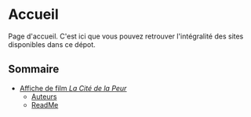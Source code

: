 # Accueil

Page d'accueil. C'est ici que vous pouvez retrouver l'intégralité des sites disponibles dans ce dépot.

## Sommaire
 * [Affiche de film <u>*La Cité de la Peur*</u>](affiche-film/index.html)
   * [Auteurs](affiche-film/Authors.md)
   * [ReadMe](affiche-film/README.md)